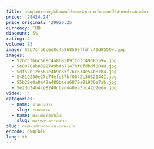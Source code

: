 ```yaml
---
title: กรงสุนัขทำจากอลูมิเนียมพับได้คอกสุนัขกลางแจ้งแบบพับได้สำหรับร้านสัตว์เลี้ยง
price: '28424.24'
price_original: '29920.25'
currency: THB
discount: 5%
rating: 4
volume: 83
image: S2b7cfb6c6e8c4a868509ffdfc49d8559w.jpg
images:
  - S2b7cfb6c6e8c4a868509ffdfc49d8559w.jpg
  - Se8078ab8392749b4b7147bf6fdbdf00aH.jpg
  - Sdf52b12e669e4b9c85f76c634e54b8784.jpg
  - S4819250e27e74efe87bf0642c3032144I.jpg
  - S5b22e0a9a42a489baea6879a81900e7ab.jpg
  - Se2dd24b4ce8240cbadd40ea3bc42d2edn.jpg
video: ''
categories:
  - name: บ้านและสวน
    slug: านและสวน
  - name: ผลิตภัณฑ์สัตว์เลี้ยง
    slug: ผล-ตภ-ณฑ-ตว-เล
slug: กรงส-ขทำจากอล-เน-ยมพ-บได
encode: okQEbl8
lang: th
---
```

  